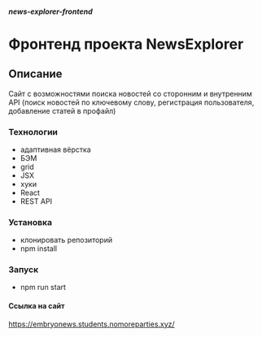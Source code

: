 ##### news-explorer-frontend

# Фронтенд проекта NewsExplorer

## Описание
Сайт с возможностями поиска новостей со сторонним и внутренним API (поиск новостей по ключевому слову, регистрация пользователя, добавление статей в профайл)

### Технологии
- адаптивная вёрстка
- БЭМ
- grid
- JSX
- хуки
- React
- REST API

### Установка
- клонировать репозиторий
- npm install

### Запуск
- npm run start

#### Cсылка на сайт
https://embryonews.students.nomoreparties.xyz/
